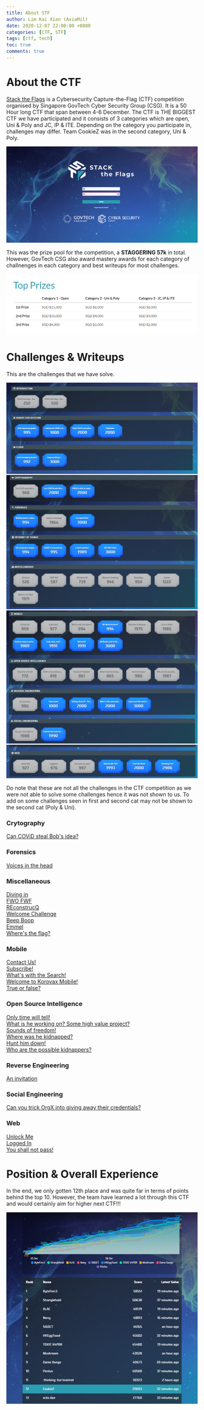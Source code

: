 ```yaml
---
title: About STF
author: Lim Kai Xian (AxiaMil)
date: 2020-12-07 22:00:00 +0800
categories: [CTF, STF]
tags: [ctf, tech]
toc: true
comments: true
---
```


# About the CTF

[Stack the Flags](https://ctf.tech.gov.sg/) is a Cybersecurity Capture-the-Flag (CTF) competition organised by Singapore GovTech Cyber Security Group (CSG). It is a 50 Hour long CTF that span between 4-6 December.
The CTF is THE BIGGEST CTF we have participated and it consists of 3 categories which are open, Uni & Poly and JC, IP & ITE. Depending on the category you participate in, challenges may differ. 
Team CookieZ was in the second category, Uni & Poly.

![upload-image](/assets/img/blog/About-STF/cover.png)

This was the prize pool for the competition, a **STAGGERING 57k** in total. However, GovTech CSG also award mastery awards for each category of challnenges in each category and best writeups for most challenges.

![upload-image](/assets/img/blog/About-STF/prize-pool.png)

# Challenges & Writeups

This are the challenges that we have solve.

![upload-image](/assets/img/blog/About-STF/1.png)
![upload-image](/assets/img/blog/About-STF/2.png)
![upload-image](/assets/img/blog/About-STF/3.png)
![upload-image](/assets/img/blog/About-STF/4.png)

Do note that these are not all the challenges in the CTF competition as we were not able to solve some challenges hence it was not shown to us. To add on some challenges seen in first 
and second cat may not be shown to the second cat (Poly & Uni).

### Crytography
[Can COViD steal Bob's idea?]()

### Forensics
[Voices in the head]()

### Miscellaneous
[Diving in]()  
[FWO FWF]()  
[REconstrucQ]()  
[Welcome Challenge]()  
[Beep Boop]()  
[Emmel]()  
[Where's the flag?]()  

### Mobile
[Contact Us!]()  
[Subscribe!]()  
[What's with the Search!]()  
[Welcome to Korovax Mobile!]()  
[True or false?]()  

### Open Source Intelligence
[Only time will tell!]()  
[What is he working on? Some high value project?]()  
[Sounds of freedom!]()  
[Where was he kidnapped?]()  
[Hunt him down!]()  
[Who are the possible kidnappers?]()  

### Reverse Engineering
[An invitation]()  

### Social Engineering
[Can you trick OrgX into giving away their credentials?]()  

### Web
[Unlock Me]()  
[Logged In]()  
[You shall not pass!](/posts/STF-You-shall-not-pass!/)  

# Position & Overall Experience

In the end, we only gotten 12th place and was quite far in terms of points behind the top 10. However, the team have learned a lot through this CTF and would certainly aim for higher next CTF!!!

![upload-image](/assets/img/blog/About-STF/score.png)
 